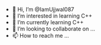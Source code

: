 - 👋 Hi, I’m @IamUjjwal087
- 👀 I’m interested in learning C++
- 🌱 I’m currently learning C++
- 💞️ I’m looking to collaborate on ...
- 📫 How to reach me ...

<!---
IamUjjwal087/IamUjjwal087 is a ✨ special ✨ repository because its `README.md` (this file) appears on your GitHub profile.
You can click the Preview link to take a look at your changes.
--->
